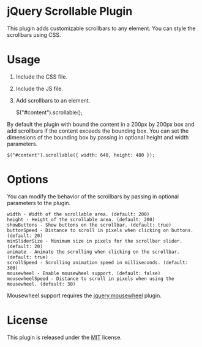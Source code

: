 # jQuery Scrollable Plugin

This plugin adds customizable scrollbars to any element. You can style the scrollbars using CSS.

# Usage

1) Include the CSS file.

    <link rel="stylesheet" type="text/css" href="jquery.scrollable.css" />

2) Include the JS file.

    <script type="text/javascript" src="jquery.scrollable.js"></script>

3) Add scrollbars to an element.

    $("#content").scrollable();

By default the plugin with bound the content in a 200px by 200px box and add scrollbars if the content exceeds the bounding box. You can set the dimensions of the bounding box by passing in optional height and width parameters.

    $("#content").scrollable({ width: 640, height: 480 });

# Options

You can modify the behavior of the scrollbars by passing in optional parameters to the plugin.

    width - Width of the scrollable area. (default: 200)
    height - Height of the scrollable area. (default: 200)
    showButtons - Show buttons on the scrollbar. (default: true)
    buttonSpeed - Distance to scroll in pixels when clicking on buttons. (default: 20)
    minSliderSize - Minimum size in pixels for the scrollbar slider. (default: 20)
    animate - Animate the scrolling when clicking on the scrollbar. (default: true)
    scrollSpeed - Scrolling animation speed in milliseconds. (default: 300)
    mousewheel - Enable mousewheel support. (default: false)
    mousewheelSpeed - Distance to scroll in pixels when using the mousewheel. (default: 30)

Mousewheel support requires the [jquery.mousewheel](https://github.com/brandonaaron/jquery-mousewheel) plugin.

# License

This plugin is released under the [MIT](http://www.opensource.org/licenses/mit-license.php) license.
